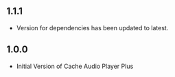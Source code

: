 ## 1.1.1

* Version for dependencies has been updated to latest.

## 1.0.0

* Initial Version of Cache Audio Player Plus
